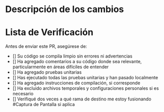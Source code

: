 # Descripción de los cambios
# Lista de Verificación
Antes de enviar este PR, asegúrese de:
- [] Su código se compila limpio sin errores ni advertencias
- [] Ha agregado comentarios a su código donde sea relevante, particularmente en áreas difíciles de entender
- [] Ha agregado pruebas unitarias
- [] Has ejecutado todas las pruebas unitarias y han pasado localmente
- [] Ha agregado instrucciones de compilación, si corresponde
- [] Ha excluido archivos temporales y configuraciones personales si es necesario
- [] Verifiqué dos veces a qué rama de destino me estoy fusionando
#Captura de Pantalla si aplica
